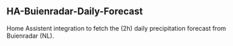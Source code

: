 ## HA-Buienradar-Daily-Forecast
Home Assistent integration to fetch the (2h) daily precipitation forecast from Buienradar (NL).
